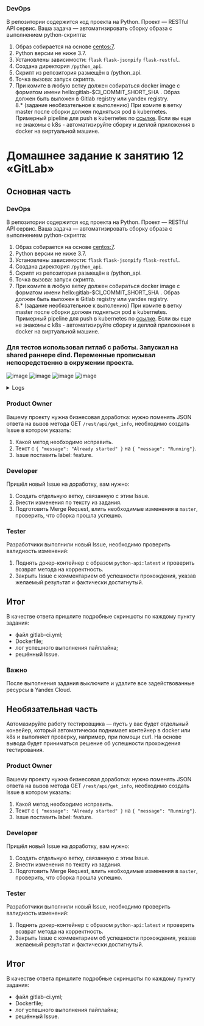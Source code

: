 ### DevOps

В репозитории содержится код проекта на Python. Проект — RESTful API сервис. Ваша задача — автоматизировать сборку образа с выполнением python-скрипта:

1. Образ собирается на основе [centos:7](https://hub.docker.com/_/centos?tab=tags&page=1&ordering=last_updated).
2. Python версии не ниже 3.7.
3. Установлены зависимости: `flask` `flask-jsonpify` `flask-restful`.
4. Создана директория `/python_api`.
5. Скрипт из репозитория размещён в /python_api.
6. Точка вызова: запуск скрипта.
7. При комите в любую ветку должен собираться docker image с форматом имени hello:gitlab-$CI_COMMIT_SHORT_SHA . Образ должен быть выложен в Gitlab registry или yandex registry.   
8.* (задание необязательное к выполению) При комите в ветку master после сборки должен подняться pod в kubernetes. Примерный pipeline для push в kubernetes по [ссылке](https://github.com/awertoss/devops-netology/blob/main/09-ci-06-gitlab/gitlab-ci.yml).
Если вы еще не знакомы с k8s - автоматизируйте сборку и деплой приложения в docker на виртуальной машине.

# Домашнее задание к занятию 12 «GitLab»

## Основная часть

### DevOps

В репозитории содержится код проекта на Python. Проект — RESTful API сервис. Ваша задача — автоматизировать сборку образа с выполнением python-скрипта:

1. Образ собирается на основе [centos:7](https://hub.docker.com/_/centos?tab=tags&page=1&ordering=last_updated).
2. Python версии не ниже 3.7.
3. Установлены зависимости: `flask` `flask-jsonpify` `flask-restful`.
4. Создана директория `/python_api`.
5. Скрипт из репозитория размещён в /python_api.
6. Точка вызова: запуск скрипта.
7. При комите в любую ветку должен собираться docker image с форматом имени hello:gitlab-$CI_COMMIT_SHORT_SHA . Образ должен быть выложен в Gitlab registry или yandex registry.   
8.* (задание необязательное к выполению) При комите в ветку master после сборки должен подняться pod в kubernetes. Примерный pipeline для push в kubernetes по [ссылке](https://github.com/awertoss/devops-netology/blob/main/09-ci-06-gitlab/gitlab-ci.yml).
Если вы еще не знакомы с k8s - автоматизируйте сборку и деплой приложения в docker на виртуальной машине.

### Для тестов использовал гитлаб с работы. Запускал на shared раннере dind. Переменные прописывал непосредственно в окружении проекта.

![image](https://github.com/SemenAmbarnov/mnt-homeworks/assets/92155007/e11e2c93-8832-40cd-a473-9cee09bcac90)
![image](https://github.com/SemenAmbarnov/mnt-homeworks/assets/92155007/9939dbaa-57c2-44ee-8838-94c8f4f7c26f)
![image](https://github.com/SemenAmbarnov/mnt-homeworks/assets/92155007/1abb186d-ceca-4771-93c8-c0a360fa2bd3)
![image](https://github.com/SemenAmbarnov/mnt-homeworks/assets/92155007/b9d8dc2b-ebe0-4bd6-9770-4bde85e38e3e)

<details><summary>Logs</summary>
  
```
Running with gitlab-runner 15.3.0 (bbcb5aba)
  on sargitlabrunner-docker-in-docker _atKN1Sx
Preparing the "docker" executor
00:36
Using Docker executor with image docker:20.10.5 ...
Starting service docker:20.10.5-dind ...
Pulling docker image docker:20.10.5-dind ...
Using docker image sha256:0a9822c8848df3eb0a1562e553fdd54215939ef0a528434ee026c64ff645148c for docker:20.10.5-dind with digest docker@sha256:e4ecd4e9ad5140d584669451b05e406d8cf7603e51972b862178ad93c38b2b08 ...
WARNING: Service docker:20.10.5-dind is already created. Ignoring.
Waiting for services to be up and running (timeout 30 seconds)...
*** WARNING: Service runner-atkn1sx-project-57-concurrent-0-4b0b90b62c516efa-docker-0 probably didn't start properly.
Health check error:
service "runner-atkn1sx-project-57-concurrent-0-4b0b90b62c516efa-docker-0-wait-for-service" timeout
Health check container logs:
Service container logs:
2023-09-28T07:48:47.438114360Z Generating RSA private key, 4096 bit long modulus (2 primes)
2023-09-28T07:48:47.472678714Z .++++
2023-09-28T07:48:47.860786227Z ....................................++++
2023-09-28T07:48:47.861708792Z e is 65537 (0x010001)
2023-09-28T07:48:47.891327557Z Generating RSA private key, 4096 bit long modulus (2 primes)
2023-09-28T07:48:48.179517701Z ...........................++++
2023-09-28T07:48:48.576754467Z ......................................++++
2023-09-28T07:48:48.577736183Z e is 65537 (0x010001)
2023-09-28T07:48:48.630786361Z Signature ok
2023-09-28T07:48:48.631814218Z subject=CN = docker:dind server
2023-09-28T07:48:48.632195224Z Getting CA Private Key
2023-09-28T07:48:48.659458291Z /certs/server/cert.pem: OK
2023-09-28T07:48:48.666148330Z Generating RSA private key, 4096 bit long modulus (2 primes)
2023-09-28T07:48:51.032241125Z ................................................................................................................................................................................................................................................++++
2023-09-28T07:48:51.603549603Z ........................................................++++
2023-09-28T07:48:51.604359508Z e is 65537 (0x010001)
2023-09-28T07:48:51.651502048Z Signature ok
2023-09-28T07:48:51.651543352Z subject=CN = docker:dind client
2023-09-28T07:48:51.651767148Z Getting CA Private Key
2023-09-28T07:48:51.679289396Z /certs/client/cert.pem: OK
2023-09-28T07:48:51.729979274Z time="2023-09-28T07:48:51.729771541Z" level=info msg="Starting up"
2023-09-28T07:48:51.732157047Z time="2023-09-28T07:48:51.732038525Z" level=warning msg="could not change group /var/run/docker.sock to docker: group docker not found"
2023-09-28T07:48:51.732336415Z failed to load listeners: can't create unix socket /var/run/docker.sock: device or resource busy
*********
Pulling docker image docker:20.10.5 ...
Using docker image sha256:1588477122de4fdfe9fcb9ddeeee6ac6b93e9e05a65c68a6e22add0a98b8e0fe for docker:20.10.5 with digest docker@sha256:7ed427295687586039ff3433bb9b4419c5cf1e6294025dadf7641126665a78f5 ...
Preparing environment
00:00
Running on runner-atkn1sx-project-57-concurrent-0 via gitlab...
Getting source from Git repository
00:01
Fetching changes with git depth set to 20...
Reinitialized existing Git repository in /builds/semen/netology/.git/
Checking out e8b3434e as main...
Skipping Git submodules setup
Executing "step_script" stage of the job script
01:56
Using docker image sha256:1588477122de4fdfe9fcb9ddeeee6ac6b93e9e05a65c68a6e22add0a98b8e0fe for docker:20.10.5 with digest docker@sha256:7ed427295687586039ff3433bb9b4419c5cf1e6294025dadf7641126665a78f5 ...
$ docker build -t $CI_REGISTRY/semen/netology/python-api:latest .
#1 [internal] load build definition from Dockerfile
#1 sha256:069dcef77f108770a23a777a71c32095e370a7238243ad1b812153f729825d22
#1 transferring dockerfile: 257B done
#1 DONE 0.0s
#2 [internal] load .dockerignore
#2 sha256:eee716ffcc3309abe5863bd3bfaef44f8046808832f0114ed3ae75d0147ad50a
#2 transferring context: 2B done
#2 DONE 0.0s
#3 [internal] load metadata for docker.io/library/centos:7
#3 sha256:30875b35a89c8e8a29cd7cf120689bb68cdab8d769419707e07138dfe977d237
#3 DONE 1.0s
#4 [internal] load build context
#4 sha256:4ca0672e948ffbffbf2676846fe5b329f901a7a786e0a2c6539960a9d9b2631a
#4 transferring context: 553B done
#4 DONE 0.0s
#6 [1/6] FROM docker.io/library/centos:7@sha256:be65f488b7764ad3638f236b7b515b3678369a5124c47b8d32916d6487418ea4
#6 sha256:8aee2df8eae94a334b616b2360efaff20c8e0722b9e9251907e0264f86e84fe1
#6 resolve docker.io/library/centos:7@sha256:be65f488b7764ad3638f236b7b515b3678369a5124c47b8d32916d6487418ea4 done
#6 sha256:be65f488b7764ad3638f236b7b515b3678369a5124c47b8d32916d6487418ea4 1.20kB / 1.20kB done
#6 sha256:dead07b4d8ed7e29e98de0f4504d87e8880d4347859d839686a31da35a3b532f 529B / 529B done
#6 sha256:eeb6ee3f44bd0b5103bb561b4c16bcb82328cfe5809ab675bb17ab3a16c517c9 2.75kB / 2.75kB done
#6 sha256:2d473b07cdd5f0912cd6f1a703352c82b512407db6b05b43f2553732b55df3bc 0B / 76.10MB 0.2s
#6 sha256:2d473b07cdd5f0912cd6f1a703352c82b512407db6b05b43f2553732b55df3bc 4.19MB / 76.10MB 1.4s
#6 sha256:2d473b07cdd5f0912cd6f1a703352c82b512407db6b05b43f2553732b55df3bc 8.39MB / 76.10MB 3.1s
#6 sha256:2d473b07cdd5f0912cd6f1a703352c82b512407db6b05b43f2553732b55df3bc 12.58MB / 76.10MB 5.0s
#6 sha256:2d473b07cdd5f0912cd6f1a703352c82b512407db6b05b43f2553732b55df3bc 16.78MB / 76.10MB 6.9s
#6 sha256:2d473b07cdd5f0912cd6f1a703352c82b512407db6b05b43f2553732b55df3bc 20.97MB / 76.10MB 9.1s
#6 sha256:2d473b07cdd5f0912cd6f1a703352c82b512407db6b05b43f2553732b55df3bc 25.17MB / 76.10MB 11.6s
#6 sha256:2d473b07cdd5f0912cd6f1a703352c82b512407db6b05b43f2553732b55df3bc 29.36MB / 76.10MB 13.3s
#6 sha256:2d473b07cdd5f0912cd6f1a703352c82b512407db6b05b43f2553732b55df3bc 33.55MB / 76.10MB 15.0s
#6 sha256:2d473b07cdd5f0912cd6f1a703352c82b512407db6b05b43f2553732b55df3bc 37.75MB / 76.10MB 17.0s
#6 sha256:2d473b07cdd5f0912cd6f1a703352c82b512407db6b05b43f2553732b55df3bc 41.94MB / 76.10MB 19.0s
#6 sha256:2d473b07cdd5f0912cd6f1a703352c82b512407db6b05b43f2553732b55df3bc 46.14MB / 76.10MB 21.1s
#6 sha256:2d473b07cdd5f0912cd6f1a703352c82b512407db6b05b43f2553732b55df3bc 50.33MB / 76.10MB 23.0s
#6 sha256:2d473b07cdd5f0912cd6f1a703352c82b512407db6b05b43f2553732b55df3bc 54.53MB / 76.10MB 25.0s
#6 sha256:2d473b07cdd5f0912cd6f1a703352c82b512407db6b05b43f2553732b55df3bc 58.72MB / 76.10MB 27.1s
#6 sha256:2d473b07cdd5f0912cd6f1a703352c82b512407db6b05b43f2553732b55df3bc 62.91MB / 76.10MB 28.9s
#6 sha256:2d473b07cdd5f0912cd6f1a703352c82b512407db6b05b43f2553732b55df3bc 67.11MB / 76.10MB 30.5s
#6 sha256:2d473b07cdd5f0912cd6f1a703352c82b512407db6b05b43f2553732b55df3bc 71.30MB / 76.10MB 32.5s
#6 sha256:2d473b07cdd5f0912cd6f1a703352c82b512407db6b05b43f2553732b55df3bc 75.50MB / 76.10MB 34.2s
#6 sha256:2d473b07cdd5f0912cd6f1a703352c82b512407db6b05b43f2553732b55df3bc 76.10MB / 76.10MB 34.8s done
#6 extracting sha256:2d473b07cdd5f0912cd6f1a703352c82b512407db6b05b43f2553732b55df3bc
#6 extracting sha256:2d473b07cdd5f0912cd6f1a703352c82b512407db6b05b43f2553732b55df3bc 5.1s
#6 extracting sha256:2d473b07cdd5f0912cd6f1a703352c82b512407db6b05b43f2553732b55df3bc 7.8s done
#6 DONE 43.0s
#5 [2/6] RUN yum install python3 python3-pip -y
#5 sha256:f1144206e2c393ce7dae78da202bcabe051960e4ee53a33abc414e5f30a9c4cd
#5 0.640 Loaded plugins: fastestmirror, ovl
#5 0.827 Determining fastest mirrors
#5 6.356  * base: mirror.sale-dedic.com
#5 6.356  * extras: mirror.sale-dedic.com
#5 6.357  * updates: mirror.sale-dedic.com
#5 27.27 Resolving Dependencies
#5 27.27 --> Running transaction check
#5 27.27 ---> Package python3.x86_64 0:3.6.8-19.el7_9 will be installed
#5 27.28 --> Processing Dependency: python3-libs(x86-64) = 3.6.8-19.el7_9 for package: python3-3.6.8-19.el7_9.x86_64
#5 27.63 --> Processing Dependency: python3-setuptools for package: python3-3.6.8-19.el7_9.x86_64
#5 27.63 --> Processing Dependency: libpython3.6m.so.1.0()(64bit) for package: python3-3.6.8-19.el7_9.x86_64
#5 27.63 ---> Package python3-pip.noarch 0:9.0.3-8.el7 will be installed
#5 27.63 --> Running transaction check
#5 27.63 ---> Package python3-libs.x86_64 0:3.6.8-19.el7_9 will be installed
#5 27.65 --> Processing Dependency: libtirpc.so.1()(64bit) for package: python3-libs-3.6.8-19.el7_9.x86_64
#5 27.65 ---> Package python3-setuptools.noarch 0:39.2.0-10.el7 will be installed
#5 27.65 --> Running transaction check
#5 27.65 ---> Package libtirpc.x86_64 0:0.2.4-0.16.el7 will be installed
#5 27.81 --> Finished Dependency Resolution
#5 27.81 
#5 27.81 Dependencies Resolved
#5 27.82 
#5 27.82 ================================================================================
#5 27.82  Package                  Arch         Version              Repository     Size
#5 27.82 ================================================================================
#5 27.82 Installing:
#5 27.82  python3                  x86_64       3.6.8-19.el7_9       updates        70 k
#5 27.82  python3-pip              noarch       9.0.3-8.el7          base          1.6 M
#5 27.82 Installing for dependencies:
#5 27.82  libtirpc                 x86_64       0.2.4-0.16.el7       base           89 k
#5 27.82  python3-libs             x86_64       3.6.8-19.el7_9       updates       6.9 M
#5 27.82  python3-setuptools       noarch       39.2.0-10.el7        base          629 k
#5 27.82 
#5 27.82 Transaction Summary
#5 27.82 ================================================================================
#5 27.82 Install  2 Packages (+3 Dependent packages)
#5 27.82 
#5 27.82 Total download size: 9.3 M
#5 27.82 Installed size: 48 M
#5 27.82 Downloading packages:
#5 27.92 warning: /var/cache/yum/x86_64/7/updates/packages/python3-3.6.8-19.el7_9.x86_64.rpm: Header V4 RSA/SHA256 Signature, key ID f4a80eb5: NOKEY
#5 27.92 Public key for python3-3.6.8-19.el7_9.x86_64.rpm is not installed
#5 27.94 Public key for libtirpc-0.2.4-0.16.el7.x86_64.rpm is not installed
#5 36.01 --------------------------------------------------------------------------------
#5 36.01 Total                                              1.1 MB/s | 9.3 MB  00:08     
#5 36.01 Retrieving key from file:///etc/pki/rpm-gpg/RPM-GPG-KEY-CentOS-7
#5 36.02 Importing GPG key 0xF4A80EB5:
#5 36.02  Userid     : "CentOS-7 Key (CentOS 7 Official Signing Key) <security@centos.org>"
#5 36.02  Fingerprint: 6341 ab27 53d7 8a78 a7c2 7bb1 24c6 a8a7 f4a8 0eb5
#5 36.02  Package    : centos-release-7-9.2009.0.el7.centos.x86_64 (@CentOS)
#5 36.02  From       : /etc/pki/rpm-gpg/RPM-GPG-KEY-CentOS-7
#5 36.04 Running transaction check
#5 36.06 Running transaction test
#5 36.13 Transaction test succeeded
#5 36.13 Running transaction
#5 36.23   Installing : libtirpc-0.2.4-0.16.el7.x86_64                               1/5 
#5 37.20   Installing : python3-setuptools-39.2.0-10.el7.noarch                      2/5 
#5 37.67   Installing : python3-pip-9.0.3-8.el7.noarch                               3/5 
#5 37.71   Installing : python3-3.6.8-19.el7_9.x86_64                                4/5 
#5 39.37   Installing : python3-libs-3.6.8-19.el7_9.x86_64                           5/5 
#5 39.43   Verifying  : libtirpc-0.2.4-0.16.el7.x86_64                               1/5 
#5 39.44   Verifying  : python3-libs-3.6.8-19.el7_9.x86_64                           2/5 
#5 39.45   Verifying  : python3-3.6.8-19.el7_9.x86_64                                3/5 
#5 39.46   Verifying  : python3-setuptools-39.2.0-10.el7.noarch                      4/5 
#5 39.47   Verifying  : python3-pip-9.0.3-8.el7.noarch                               5/5 
#5 39.51 
#5 39.51 Installed:
#5 39.51   python3.x86_64 0:3.6.8-19.el7_9        python3-pip.noarch 0:9.0.3-8.el7       
#5 39.51 
#5 39.51 Dependency Installed:
#5 39.51   libtirpc.x86_64 0:0.2.4-0.16.el7                                              
#5 39.51   python3-libs.x86_64 0:3.6.8-19.el7_9                                          
#5 39.51   python3-setuptools.noarch 0:39.2.0-10.el7                                     
#5 39.51 
#5 39.51 Complete!
#5 DONE 40.3s
#10 [3/6] COPY requirements.txt requirements.txt
#10 sha256:8a567cb26318172b1bd59e947643adf79cd47b55093c84bed723edb6f85240ed
#10 DONE 0.3s
#9 [4/6] RUN pip3 install -r requirements.txt
#9 sha256:5a263187caaca86b48124e80e2792e0114159d8db0c09a39f13ad53500d645aa
#9 0.823 WARNING: Running pip install with root privileges is generally not a good idea. Try `pip3 install --user` instead.
#9 0.897 Collecting flask (from -r requirements.txt (line 1))
#9 1.583   Downloading https://files.pythonhosted.org/packages/cd/77/59df23681f4fd19b7cbbb5e92484d46ad587554f5d490f33ef907e456132/Flask-2.0.3-py3-none-any.whl (95kB)
#9 1.764 Collecting flask-restful (from -r requirements.txt (line 2))
#9 2.081   Downloading https://files.pythonhosted.org/packages/d7/7b/f0b45f0df7d2978e5ae51804bb5939b7897b2ace24306009da0cc34d8d1f/Flask_RESTful-0.3.10-py2.py3-none-any.whl
#9 2.205 Collecting flask_jsonpify (from -r requirements.txt (line 3))
#9 2.543   Downloading https://files.pythonhosted.org/packages/60/0f/c389dea3988bffbe32c1a667989914b1cc0bce31b338c8da844d5e42b503/Flask-Jsonpify-1.5.0.tar.gz
#9 3.090 Collecting itsdangerous>=2.0 (from flask->-r requirements.txt (line 1))
#9 3.359   Downloading https://files.pythonhosted.org/packages/9c/96/26f935afba9cd6140216da5add223a0c465b99d0f112b68a4ca426441019/itsdangerous-2.0.1-py3-none-any.whl
#9 3.465 Collecting Jinja2>=3.0 (from flask->-r requirements.txt (line 1))
#9 3.744   Downloading https://files.pythonhosted.org/packages/20/9a/e5d9ec41927401e41aea8af6d16e78b5e612bca4699d417f646a9610a076/Jinja2-3.0.3-py3-none-any.whl (133kB)
#9 3.886 Collecting click>=7.1.2 (from flask->-r requirements.txt (line 1))
#9 4.184   Downloading https://files.pythonhosted.org/packages/4a/a8/0b2ced25639fb20cc1c9784de90a8c25f9504a7f18cd8b5397bd61696d7d/click-8.0.4-py3-none-any.whl (97kB)
#9 4.311 Collecting Werkzeug>=2.0 (from flask->-r requirements.txt (line 1))
#9 4.641   Downloading https://files.pythonhosted.org/packages/f4/f3/22afbdb20cc4654b10c98043414a14057cd27fdba9d4ae61cea596000ba2/Werkzeug-2.0.3-py3-none-any.whl (289kB)
#9 4.838 Collecting pytz (from flask-restful->-r requirements.txt (line 2))
#9 5.369   Downloading https://files.pythonhosted.org/packages/32/4d/aaf7eff5deb402fd9a24a1449a8119f00d74ae9c2efa79f8ef9994261fc2/pytz-2023.3.post1-py2.py3-none-any.whl (502kB)
#9 5.730 Collecting six>=1.3.0 (from flask-restful->-r requirements.txt (line 2))
#9 5.991   Downloading https://files.pythonhosted.org/packages/d9/5a/e7c31adbe875f2abbb91bd84cf2dc52d792b5a01506781dbcf25c91daf11/six-1.16.0-py2.py3-none-any.whl
#9 6.093 Collecting aniso8601>=0.82 (from flask-restful->-r requirements.txt (line 2))
#9 6.362   Downloading https://files.pythonhosted.org/packages/e3/04/e97c12dc034791d7b504860acfcdd2963fa21ae61eaca1c9d31245f812c3/aniso8601-9.0.1-py2.py3-none-any.whl (52kB)
#9 6.510 Collecting MarkupSafe>=2.0 (from Jinja2>=3.0->flask->-r requirements.txt (line 1))
#9 7.010   Downloading https://files.pythonhosted.org/packages/fc/d6/57f9a97e56447a1e340f8574836d3b636e2c14de304943836bd645fa9c7e/MarkupSafe-2.0.1-cp36-cp36m-manylinux1_x86_64.whl
#9 7.118 Collecting importlib-metadata; python_version < "3.8" (from click>=7.1.2->flask->-r requirements.txt (line 1))
#9 7.549   Downloading https://files.pythonhosted.org/packages/a0/a1/b153a0a4caf7a7e3f15c2cd56c7702e2cf3d89b1b359d1f1c5e59d68f4ce/importlib_metadata-4.8.3-py3-none-any.whl
#9 7.695 Collecting dataclasses; python_version < "3.7" (from Werkzeug>=2.0->flask->-r requirements.txt (line 1))
#9 7.947   Downloading https://files.pythonhosted.org/packages/fe/ca/75fac5856ab5cfa51bbbcefa250182e50441074fdc3f803f6e76451fab43/dataclasses-0.8-py3-none-any.whl
#9 8.050 Collecting zipp>=0.5 (from importlib-metadata; python_version < "3.8"->click>=7.1.2->flask->-r requirements.txt (line 1))
#9 8.354   Downloading https://files.pythonhosted.org/packages/bd/df/d4a4974a3e3957fd1c1fa3082366d7fff6e428ddb55f074bf64876f8e8ad/zipp-3.6.0-py3-none-any.whl
#9 8.483 Collecting typing-extensions>=3.6.4; python_version < "3.8" (from importlib-metadata; python_version < "3.8"->click>=7.1.2->flask->-r requirements.txt (line 1))
#9 8.786   Downloading https://files.pythonhosted.org/packages/45/6b/44f7f8f1e110027cf88956b59f2fad776cca7e1704396d043f89effd3a0e/typing_extensions-4.1.1-py3-none-any.whl
#9 8.844 Installing collected packages: itsdangerous, MarkupSafe, Jinja2, zipp, typing-extensions, importlib-metadata, click, dataclasses, Werkzeug, flask, pytz, six, aniso8601, flask-restful, flask-jsonpify
#9 9.927   Running setup.py install for flask-jsonpify: started
#9 10.35     Running setup.py install for flask-jsonpify: finished with status 'done'
#9 10.44 Successfully installed Jinja2-3.0.3 MarkupSafe-2.0.1 Werkzeug-2.0.3 aniso8601-9.0.1 click-8.0.4 dataclasses-0.8 flask-2.0.3 flask-jsonpify-1.5.0 flask-restful-0.3.10 importlib-metadata-4.8.3 itsdangerous-2.0.1 pytz-2023.3.post1 six-1.16.0 typing-extensions-4.1.1 zipp-3.6.0
#9 DONE 11.0s
#8 [5/6] COPY /python_api/app.py /python_api/app.py
#8 sha256:47daba8b25637f4e0253478cff7b8a5b7bcad1ba60fed05f26722ec2a6a7a1f9
#8 DONE 0.0s
#7 [6/6] WORKDIR python_api
#7 sha256:bde9ad88a85ccec75109964d012ea286a274ab279bfcab19bc87a1210cc3549f
#7 DONE 0.0s
#11 exporting to image
#11 sha256:172151d817bc372a3ffc77cdfcca5220a55039590f0c61b92475708666fe4467
#11 exporting layers
#11 exporting layers 3.0s done
#11 writing image sha256:cda62445480ffc84a1e9d19e8dfa54e583de5b7b9041c07e68e2d0cbd5683de6 done
#11 naming to 192.168.103.44:5005/semen/netology/python-api:latest done
#11 DONE 3.0s
$ docker login -u $CI_REGISTRY_USER -p $CI_REGISTRY_PASSWORD $CI_REGISTRY
WARNING! Using --password via the CLI is insecure. Use --password-stdin.
WARNING! Your password will be stored unencrypted in /root/.docker/config.json.
Configure a credential helper to remove this warning. See
https://docs.docker.com/engine/reference/commandline/login/#credentials-store
Login Succeeded
$ docker push $CI_REGISTRY/semen/netology/python-api:latest
The push refers to repository [192.168.103.44:5005/semen/netology/python-api]
5f70bf18a086: Preparing
3c6df952ff76: Preparing
ada6682943e3: Preparing
2f453ee60677: Preparing
f2a815b0a7b6: Preparing
174f56854903: Preparing
174f56854903: Waiting
2f453ee60677: Pushed
3c6df952ff76: Pushed
5f70bf18a086: Pushed
ada6682943e3: Pushed
174f56854903: Pushed
f2a815b0a7b6: Pushed
latest: digest: sha256:77c196776ee23114ae7e9f669351a83e7953b992d114b0e25be4b9daad57b7bb size: 1572
Job succeeded
```
</details>

### Product Owner

Вашему проекту нужна бизнесовая доработка: нужно поменять JSON ответа на вызов метода GET `/rest/api/get_info`, необходимо создать Issue в котором указать:

1. Какой метод необходимо исправить.
2. Текст с `{ "message": "Already started" }` на `{ "message": "Running"}`.
3. Issue поставить label: feature.

### Developer

Пришёл новый Issue на доработку, вам нужно:

1. Создать отдельную ветку, связанную с этим Issue.
2. Внести изменения по тексту из задания.
3. Подготовить Merge Request, влить необходимые изменения в `master`, проверить, что сборка прошла успешно.


### Tester

Разработчики выполнили новый Issue, необходимо проверить валидность изменений:

1. Поднять докер-контейнер с образом `python-api:latest` и проверить возврат метода на корректность.
2. Закрыть Issue с комментарием об успешности прохождения, указав желаемый результат и фактически достигнутый.

## Итог

В качестве ответа пришлите подробные скриншоты по каждому пункту задания:

- файл gitlab-ci.yml;
- Dockerfile; 
- лог успешного выполнения пайплайна;
- решённый Issue.

### Важно 
После выполнения задания выключите и удалите все задействованные ресурсы в Yandex Cloud.

## Необязательная часть

Автомазируйте работу тестировщика — пусть у вас будет отдельный конвейер, который автоматически поднимает контейнер в docker или k8s и выполняет проверку, например, при помощи curl. На основе вывода будет приниматься решение об успешности прохождения тестирования.



### Product Owner

Вашему проекту нужна бизнесовая доработка: нужно поменять JSON ответа на вызов метода GET `/rest/api/get_info`, необходимо создать Issue в котором указать:

1. Какой метод необходимо исправить.
2. Текст с `{ "message": "Already started" }` на `{ "message": "Running"}`.
3. Issue поставить label: feature.

### Developer

Пришёл новый Issue на доработку, вам нужно:

1. Создать отдельную ветку, связанную с этим Issue.
2. Внести изменения по тексту из задания.
3. Подготовить Merge Request, влить необходимые изменения в `master`, проверить, что сборка прошла успешно.


### Tester

Разработчики выполнили новый Issue, необходимо проверить валидность изменений:

1. Поднять докер-контейнер с образом `python-api:latest` и проверить возврат метода на корректность.
2. Закрыть Issue с комментарием об успешности прохождения, указав желаемый результат и фактически достигнутый.

## Итог

В качестве ответа пришлите подробные скриншоты по каждому пункту задания:

- файл gitlab-ci.yml;
- Dockerfile; 
- лог успешного выполнения пайплайна;
- решённый Issue.
